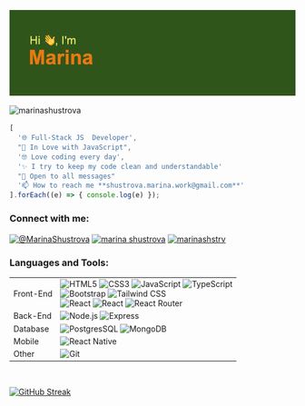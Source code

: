 
![Alt text](header.png)

<p align="left"> <img src="https://komarev.com/ghpvc/?username=marinashustrova&label=Profile%20views&color=0e75b6&style=flat" alt="marinashustrova" /> </p>

 
```javascript
[
  '🌐 Full-Stack JS  Developer',
  "💛 In Love with JavaScript",
  '🤓 Love coding every day',
  '✨ I try to keep my code clean and understandable'
  "🎉 Open to all messages"
  '📫 How to reach me **shustrova.marina.work@gmail.com**'
].forEach((e) => { console.log(e) });
```




<h3 align="left">Connect with me:</h3>
<p align="left">
<a href="https://t.me/MarinaShustrova" target="blank"><img align="center" src="https://upload.wikimedia.org/wikipedia/commons/thumb/8/82/Telegram_logo.svg/2048px-Telegram_logo.svg.png" alt="@MarinaShustrova" height="40" width="40" /></a>
<a href="linkedin.com/in/marina-shustrova-bb44a3254" target="blank"><img align="center" src="https://raw.githubusercontent.com/rahuldkjain/github-profile-readme-generator/master/src/images/icons/Social/linked-in-alt.svg" alt="marina shustrova" height="30" width="40" /></a>
<a href="https://instagram.com/marinashstrv" target="blank"><img align="center" src="https://raw.githubusercontent.com/rahuldkjain/github-profile-readme-generator/master/src/images/icons/Social/instagram.svg" alt="marinashstrv" height="30" width="40" /></a>
</p>


<h3 align="left">Languages and Tools:</h3>
<table>
	<tr>
		<td>Front-End</td>
		<td>
			<img alt="HTML5" src="https://img.shields.io/badge/HTML5-E34F26.svg?style=flat&logo=HTML5&logoColor=white">
			<img alt="CSS3" src="https://img.shields.io/badge/CSS3-1572B6.svg?style=flat&logo=CSS3&logoColor=white">
			<img alt="JavaScript" src="https://img.shields.io/badge/JavaScript-F7DF1E.svg?style=flat&logo=JavaScript&logoColor=black">
			<img alt="TypeScript" src="https://img.shields.io/badge/TypeScript-3178C6.svg?style=flat&logo=TypeScript&logoColor=white">
			<br>
			<img alt="Bootstrap" src="https://img.shields.io/badge/Bootstrap-7952B3.svg?style=flat&logo=Bootstrap&logoColor=white">
			<img alt="Tailwind CSS" src="https://img.shields.io/badge/Tailwind%20CSS-06B6D4.svg?style=flat&logo=Tailwind-CSS&logoColor=white">
			<br>
			<img alt="React" src="https://img.shields.io/badge/React-61DAFB.svg?style=flat&logo=React&logoColor=black">
			<img alt="React" src="https://img.shields.io/badge/Redux-764ABC.svg?style=flat&logo=Redux&logoColor=white">
			<img alt="React Router" src="https://img.shields.io/badge/React%20Router-CA4245.svg?style=flat&logo=React-Router&logoColor=white">
			<br>
		</td>
	</tr>
	<tr>
		<td>Back-End</td>
		<td>
			<img alt="Node.js" src="https://img.shields.io/badge/Node.js-339933.svg?style=flat&logo=nodedotjs&logoColor=white">
			<img alt="Express" src="https://img.shields.io/badge/Express-000000.svg?style=flat&logo=Express&logoColor=white">
		</td>
	</tr>
	<tr>
		<td>Database</td>
		<td>
			<img alt="PostgresSQL" src="https://img.shields.io/badge/PostgresSQL-4479A1.svg?style=flat&logo=MySQL&logoColor=white">
			<img alt="MongoDB" src="https://img.shields.io/badge/MongoDB-47A248.svg?style=flat&logo=MongoDB&logoColor=white">
		</td>
	</tr>
	<tr>
		<td>Mobile</td>
		<td>
			<img alt="React Native" src="https://img.shields.io/badge/React%20Native-61DAFB.svg?style=flat&logo=React&logoColor=black">
		</td>
	</tr>
	<tr>
		<td>Other</td>
		<td>
			<img alt="Git" src="https://img.shields.io/badge/Git-F05032.svg?style=flat&logo=Git&logoColor=white">
		</td>
	</tr>
</table>
<br>



[![GitHub Streak](https://streak-stats.demolab.com?user=MarinaShustrova&theme=green_nur&hide_border=true&border_radius=4.8)](https://git.io/streak-stats)



